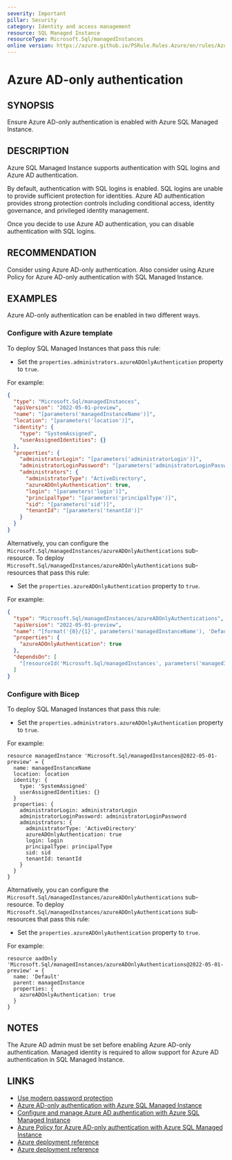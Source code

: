 ```yaml
---
severity: Important
pillar: Security
category: Identity and access management
resource: SQL Managed Instance
resourceType: Microsoft.Sql/managedInstances
online version: https://azure.github.io/PSRule.Rules.Azure/en/rules/Azure.SQLMI.AADOnly/
---
```


# Azure AD-only authentication

## SYNOPSIS

Ensure Azure AD-only authentication is enabled with Azure SQL Managed Instance.

## DESCRIPTION

Azure SQL Managed Instance supports authentication with SQL logins and Azure AD authentication.

By default, authentication with SQL logins is enabled.
SQL logins are unable to provide sufficient protection for identities.
Azure AD authentication provides strong protection controls including conditional access, identity governance, and privileged identity management.

Once you decide to use Azure AD authentication, you can disable authentication with SQL logins.

## RECOMMENDATION

Consider using Azure AD-only authentication.
Also consider using Azure Policy for Azure AD-only authentication with SQL Managed Instance.

## EXAMPLES

Azure AD-only authentication can be enabled in two different ways.

### Configure with Azure template

To deploy SQL Managed Instances that pass this rule:

- Set the `properties.administrators.azureADOnlyAuthentication` property to `true`.

For example:

```json
{
  "type": "Microsoft.Sql/managedInstances",
  "apiVersion": "2022-05-01-preview",
  "name": "[parameters('managedInstanceName')]",
  "location": "[parameters('location')]",
  "identity": {
    "type": "SystemAssigned",
    "userAssignedIdentities": {}
  },
  "properties": {
    "administratorLogin": "[parameters('administratorLogin')]",
    "administratorLoginPassword": "[parameters('administratorLoginPassword')]",
    "administrators": {
      "administratorType": "ActiveDirectory",
      "azureADOnlyAuthentication": true,
      "login": "[parameters('login')]",
      "principalType": "[parameters('principalType')]",
      "sid": "[parameters('sid')]",
      "tenantId": "[parameters('tenantId')]"
    }
  }
}
```

Alternatively, you can configure the `Microsoft.Sql/managedInstances/azureADOnlyAuthentications` sub-resource.
To deploy `Microsoft.Sql/managedInstances/azureADOnlyAuthentications` sub-resources that pass this rule:

- Set the `properties.azureADOnlyAuthentication` property to `true`.

For example:

```json
{
  "type": "Microsoft.Sql/managedInstances/azureADOnlyAuthentications",
  "apiVersion": "2022-05-01-preview",
  "name": "[format('{0}/{1}', parameters('managedInstanceName'), 'Default')]",
  "properties": {
    "azureADOnlyAuthentication": true
  },
  "dependsOn": [
    "[resourceId('Microsoft.Sql/managedInstances', parameters('managedInstanceName'))]"
  ]
}
```

### Configure with Bicep

To deploy SQL Managed Instances that pass this rule:

- Set the `properties.administrators.azureADOnlyAuthentication` property to `true`.

For example:

```bicep
resource managedInstance 'Microsoft.Sql/managedInstances@2022-05-01-preview' = {
  name: managedInstanceName
  location: location
  identity: {
    type: 'SystemAssigned'
    userAssignedIdentities: {}
  }
  properties: {
    administratorLogin: administratorLogin
    administratorLoginPassword: administratorLoginPassword
    administrators: {
      administratorType: 'ActiveDirectory'
      azureADOnlyAuthentication: true
      login: login
      principalType: principalType
      sid: sid
      tenantId: tenantId
    }
  }
}
```

Alternatively, you can configure the `Microsoft.Sql/managedInstances/azureADOnlyAuthentications` sub-resource.
To deploy `Microsoft.Sql/managedInstances/azureADOnlyAuthentications` sub-resources that pass this rule:

- Set the `properties.azureADOnlyAuthentication` property to `true`.

For example:

```bicep
resource aadOnly 'Microsoft.Sql/managedInstances/azureADOnlyAuthentications@2022-05-01-preview' = {
  name: 'Default'
  parent: managedInstance
  properties: {
    azureADOnlyAuthentication: true
  }
}
```

## NOTES

The Azure AD admin must be set before enabling Azure AD-only authentication. Managed identity is required to allow support for Azure AD authentication in SQL Managed Instance.

## LINKS

- [Use modern password protection](https://learn.microsoft.com/azure/architecture/framework/security/design-identity-authentication#use-modern-password-protection)
- [Azure AD-only authentication with Azure SQL Managed Instance](https://learn.microsoft.com/azure/azure-sql/database/authentication-azure-ad-only-authentication)
- [Configure and manage Azure AD authentication with Azure SQL Managed Instance](https://learn.microsoft.com/azure/azure-sql/database/authentication-aad-configure)
- [Azure Policy for Azure AD-only authentication with Azure SQL Managed Instance](https://learn.microsoft.com/azure/azure-sql/database/authentication-azure-ad-only-authentication-policy)
- [Azure deployment reference](https://learn.microsoft.com/azure/templates/microsoft.sql/managedinstances#managedinstanceexternaladministrator)
- [Azure deployment reference](https://learn.microsoft.com/azure/templates/microsoft.sql/managedinstances/azureadonlyauthentications#managedinstanceazureadonlyauthproperties)
